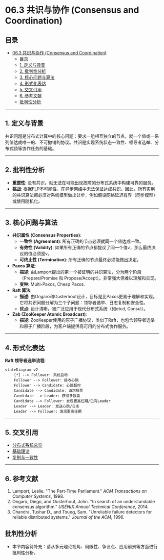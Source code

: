 # 06.3 共识与协作 (Consensus and Coordination)

## 目录

- [06.3 共识与协作 (Consensus and Coordination)](#063-共识与协作-consensus-and-coordination)
  - [目录](#目录)
  - [1. 定义与背景](#1-定义与背景)
  - [2. 批判性分析](#2-批判性分析)
  - [3. 核心问题与算法](#3-核心问题与算法)
  - [4. 形式化表达](#4-形式化表达)
  - [5. 交叉引用](#5-交叉引用)
  - [6. 参考文献](#6-参考文献)
  - [批判性分析](#批判性分析)

---

## 1. 定义与背景

共识问题是分布式计算中的核心问题：要求一组相互独立的节点，就一个值或一系列值达成唯一的、不可撤销的协议。共识是实现系统状态一致性、领导者选举、分布式锁等协作任务的基础。

---

## 2. 批判性分析

- **重要性**: 没有共识，就无法在可能出现故障的分布式系统中构建可靠的服务。
- **挑战**: 根据FLP不可能性，在异步网络中无法保证达成共识。因此，所有实用的共识算法都必须对系统模型做出让步，例如假设网络延迟有界（同步模型）或使用随机化。

---

## 3. 核心问题与算法

- **共识属性 (Consensus Properties)**:
  - **一致性 (Agreement)**: 所有正确的节点必须就同一个值达成一致。
  - **有效性 (Validity)**: 如果所有正确的节点都提议了同一个值v，那么最终决议的值必须是v。
  - **可终止性 (Termination)**: 所有正确的节点最终必须能做出决定。
- **Paxos 算法**:
  - **描述**: 由Lamport提出的第一个被证明的共识算法，分为两个阶段（Prepare/Promise 和 Propose/Accept）。非常强大但难以理解和实现。
  - **变种**: Multi-Paxos, Cheap Paxos.
- **Raft 算法**:
  - **描述**: 由Ongaro和Ousterhout设计，目标是比Paxos更易于理解和实现。它将共识问题分解为三个子问题：领导者选举、日志复制和安全性。
  - **优点**: 设计清晰，被广泛应用于现代分布式系统（如etcd, Consul）。
- **Zab (ZooKeeper Atomic Broadcast)**:
  - **描述**: ZooKeeper使用的原子广播协议，类似于Raft，也包含领导者选举和原子广播阶段，为客户端提供高可用的分布式协作服务。

---

## 4. 形式化表达

**Raft 领导者选举流程**:

```mermaid
stateDiagram-v2
    [*] --> Follower: 系统启动
    Follower --> Follower: 接收心跳
    Follower --> Candidate: 心跳超时
    Candidate --> Candidate: 请求投票
    Candidate --> Leader: 获得多数票
    Candidate --> Follower: 发现更高任期/已有Leader
    Leader --> Leader: 发送心跳/日志
    Leader --> Follower: 发现更高任期
```

---

## 5. 交叉引用

- [分布式系统总览](README.md)
- [基础理论](06.1_Foundations.md)
- [复制与一致性](06.4_Replication_and_Consistency.md)

---

## 6. 参考文献

1. Lamport, Leslie. "The Part-Time Parliament." *ACM Transactions on Computer Systems*, 1998.
2. Ongaro, Diego, and Ousterhout, John. "In search of an understandable consensus algorithm." *USENIX Annual Technical Conference*, 2014.
3. Chandra, Tushar D., and Toueg, Sam. "Unreliable failure detectors for reliable distributed systems." *Journal of the ACM*, 1996.

## 批判性分析

- 本节内容待补充：请从多元理论视角、局限性、争议点、应用前景等方面进行批判性分析。
